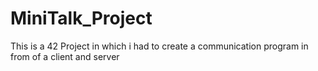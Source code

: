 # MiniTalk_Project
This is a 42 Project in which i had to create a communication program in from of a client and server
